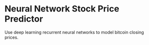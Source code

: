 # Neural Network Stock Price Predictor
Use deep learning recurrent neural networks to model bitcoin closing prices.
